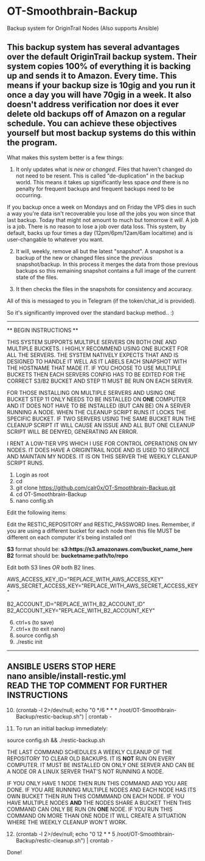 # OT-Smoothbrain-Backup
Backup system for OriginTrail Nodes (Also supports Ansible)

This backup system has several advantages over the default OriginTrail backup system. Their system copies 100% of everything it is backing up and sends it to Amazon. Every time. This means if your backup size is 10gig and you run it once a day you will have 70gig in a week. It also doesn't address verification nor does it ever delete old backups off of Amazon on a regular schedule. You can achieve these objectives yourself but most backup systems do this within the program.
---
What makes this system better is a few things:  

1. It only updates what is _new_ or _changed_. Files that haven't changed do not need to be resent. This is called "de-duplication" in the backup world. This means it takes up significantly less space _and_ there is no penalty for frequent backups and frequent backups need to be occurring.

If you backup once a week on Mondays and on Friday the VPS dies in such a way you're data isn't recoverable you lose _all_ the jobs you won since that last backup. Today that might not amount to much but tomorrow it _will_. A job is a job. There is no reason to lose a job over data loss. This system, by default, backs up four times a day (12pm/6pm/12am/6am localtime) and is user-changable to whatever you want.

2. It will, weekly, remove all but the latest "snapshot". A snapshot is a backup of the new or changed files since the _previous_ snapshot/backup. In this process it merges the data from those previous backups so this remaining snapshot contains a full image of the current state of the files.

3. It then checks the files in the snapshots for consistency and accuracy.

All of this is messaged to you in Telegram (if the token/chat_id is provided).

So it's significantly improved over the standard backup method.. :)

---

** BEGIN INSTRUCTIONS **

THIS SYSTEM SUPPORTS MULTIPLE SERVERS ON BOTH ONE AND MULTIPLE BUCKETS. I HIGHLY RECOMMEND USING ONE BUCKET FOR ALL THE SERVERS. THE SYSTEM NATIVELY EXPECTS THAT AND IS DESIGNED TO HANDLE IT WELL AS IT LABELS EACH SNAPSHOT WITH THE HOSTNAME THAT MADE IT. IF YOU CHOOSE TO USE MULTIPLE BUCKETS THEN EACH SERVERS CONFIG HAS TO BE EDITED FOR THE CORRECT S3/B2 BUCKET AND STEP 11 MUST BE RUN ON EACH SERVER.

FOR THOSE INSTALLING ON MULTIPLE SERVERS AND USING ONE BUCKET STEP 11 ONLY NEEDS TO BE INSTALLED ON **ONE** COMPUTER AND IT DOES NOT HAVE TO BE INSTALLED (BUT CAN BE) ON A SERVER RUNNING A NODE. WHEN THE CLEANUP SCRIPT RUNS IT LOCKS THE SPECIFIC BUCKET. IF TWO SERVERS USING THE SAME BUCKET RUN THE CLEANUP SCRIPT IT WILL CAUSE AN ISSUE AND ALL BUT ONE CLEANUP SCRIPT WILL BE DENYED, GENERATING AN ERROR.

I RENT A LOW-TIER VPS WHICH I USE FOR CONTROL OPERATIONS ON MY NODES. IT DOES HAVE A ORIGINTRAIL NODE AND IS USED TO SERVICE AND MAINTAIN MY NODES. IT IS ON THIS SERVER THE WEEKLY CLEANUP SCRIPT RUNS.

1. Login as root
2. cd
3. git clone https://github.com/calr0x/OT-Smoothbrain-Backup.git
4. cd OT-Smoothbrain-Backup
5. nano config.sh

Edit the following items:

Edit the RESTIC_REPOSITORY and RESTIC_PASSWORD lines. Remember, if you are using a different bucket for each node then this file MUST be different on each computer it's being installed on!

  __S3__ format should be: __s3:ht<span>tps://s3.amazonaws.com/bucket_name_here__  
  __B2__ format should be: __bucketname:path/to/repo__

Edit both S3 lines *OR* both B2 lines.

  AWS_ACCESS_KEY_ID="REPLACE_WITH_AWS_ACCESS_KEY"  
  AWS_SECRET_ACCESS_KEY="REPLACE_WITH_AWS_SECRET_ACCESS_KEY"

  B2_ACCOUNT_ID="REPLACE_WITH_B2_ACCOUNT_ID"  
  B2_ACCOUNT_KEY="REPLACE_WITH_B2_ACCOUNT_KEY"

6. ctrl+s (to save)  
7. ctrl+x (to exit nano)
8. source config.sh
9. ./restic init

---
__ANSIBLE USERS STOP HERE__  
__nano ansible/install-restic.yml__  
__READ THE TOP COMMENT FOR FURTHER INSTRUCTIONS__
---

10. (crontab -l 2>/dev/null; echo "0 */6 * * * /root/OT-Smoothbrain-Backup/restic-backup.sh") | crontab -

11. To run an initial backup immediately:

source config.sh && ./restic-backup.sh

THE LAST COMMAND SCHEDULES A WEEKLY CLEANUP OF THE REPOSITORY TO CLEAR OLD BACKUPS. IT IS **NOT** RUN ON EVERY COMPUTER. IT MUST BE INSTALLED ON ONLY ONE SERVER AND CAN BE A NODE OR A LINUX SERVER THAT'S NOT RUNNING A NODE.

IF YOU ONLY HAVE 1 NODE THEN RUN THIS COMMAND AND YOU ARE DONE. IF YOU ARE RUNNING MULTIPLE NODES AND EACH NODE HAS ITS OWN BUCKET THEN RUN THIS COMMMAND ON EACH NODE. IF YOU HAVE MULTIPLE NODES **AND** THE NODES SHARE A BUCKET THEN THIS COMMAND CAN ONLY BE RUN ON **ONE** NODE. IF YOU RUN THIS COMMAND ON MORE THAN ONE NODE IT WILL CREATE A SITUATION WHERE THE WEEKLY CLEANUP WON'T WORK.

12. (crontab -l 2>/dev/null; echo "0 12 * * 5 /root/OT-Smoothbrain-Backup/restic-cleanup.sh") | crontab -

Done!

